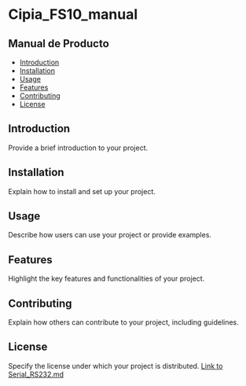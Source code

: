 # Cipia_FS10_manual
## Manual de Producto

- [Introduction](#introduction)
- [Installation](#installation)
- [Usage](#usage)
- [Features](#features)
- [Contributing](#contributing)
- [License](#license)

## Introduction
Provide a brief introduction to your project.

## Installation
Explain how to install and set up your project.

## Usage
Describe how users can use your project or provide examples.

## Features
Highlight the key features and functionalities of your project.

## Contributing
Explain how others can contribute to your project, including guidelines.

## License
Specify the license under which your project is distributed.
[Link to Serial_RS232.md](Serial_RS232.md)

